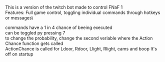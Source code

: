 This is a version of the twitch bot made to control FNaF 1\
Features: Full game control, toggling individual commands through hotkeys or messages\

commands have a 1 in 4 chance of beeing executed\
can be toggled py pressing 7\
to change the probability, change the second veriable where the Action Chance function gets called\
ActionChance is called for Ldoor, Rdoor, Llight, Rlight, cams and boop
It's off on startup
